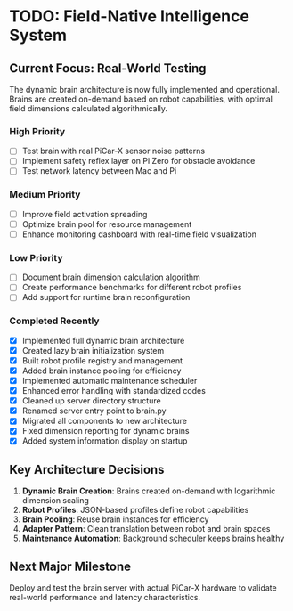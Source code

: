 # TODO: Field-Native Intelligence System

## Current Focus: Real-World Testing

The dynamic brain architecture is now fully implemented and operational. Brains are created on-demand based on robot capabilities, with optimal field dimensions calculated algorithmically.

### High Priority
- [ ] Test brain with real PiCar-X sensor noise patterns
- [ ] Implement safety reflex layer on Pi Zero for obstacle avoidance  
- [ ] Test network latency between Mac and Pi

### Medium Priority
- [ ] Improve field activation spreading
- [ ] Optimize brain pool for resource management
- [ ] Enhance monitoring dashboard with real-time field visualization

### Low Priority
- [ ] Document brain dimension calculation algorithm
- [ ] Create performance benchmarks for different robot profiles
- [ ] Add support for runtime brain reconfiguration

### Completed Recently
- [x] Implemented full dynamic brain architecture
- [x] Created lazy brain initialization system
- [x] Built robot profile registry and management
- [x] Added brain instance pooling for efficiency
- [x] Implemented automatic maintenance scheduler
- [x] Enhanced error handling with standardized codes
- [x] Cleaned up server directory structure
- [x] Renamed server entry point to brain.py
- [x] Migrated all components to new architecture
- [x] Fixed dimension reporting for dynamic brains
- [x] Added system information display on startup

## Key Architecture Decisions

1. **Dynamic Brain Creation**: Brains created on-demand with logarithmic dimension scaling
2. **Robot Profiles**: JSON-based profiles define robot capabilities
3. **Brain Pooling**: Reuse brain instances for efficiency
4. **Adapter Pattern**: Clean translation between robot and brain spaces
5. **Maintenance Automation**: Background scheduler keeps brains healthy

## Next Major Milestone

Deploy and test the brain server with actual PiCar-X hardware to validate real-world performance and latency characteristics.